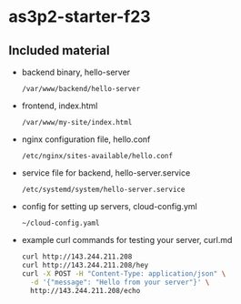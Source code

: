 # as3p2-starter-f23
## Included material

- backend binary, hello-server
  
    `/var/www/backend/hello-server`
- frontend, index.html
  
    `/var/www/my-site/index.html`
- nginx configuration file, hello.conf

    `/etc/nginx/sites-available/hello.conf`
- service file for backend, hello-server.service

    `/etc/systemd/system/hello-server.service`
- config for setting up servers, cloud-config.yml

    `~/cloud-config.yaml`
- example curl commands for testing your server, curl.md
  
  ```bash
  curl http://143.244.211.208
  curl http://143.244.211.208/hey
  curl -X POST -H "Content-Type: application/json" \
    -d '{"message": "Hello from your server"}' \
    http://143.244.211.208/echo
  ```
